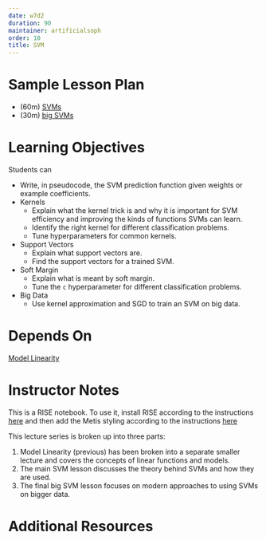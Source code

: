 ```yaml
---
date: w7d2
duration: 90
maintainer: artificialsoph
order: 10
title: SVM
---
```


# Sample Lesson Plan
- (60m) [SVMs](SVM_Solutions.ipynb)
- (30m) [big SVMs](big_SVM_Solutions.ipynb)

# Learning Objectives

Students can

- Write, in pseudocode, the SVM prediction function given weights or example coefficients.
- Kernels
  - Explain what the kernel trick is and why it is important for SVM efficiency and improving the kinds of functions SVMs can learn.
  - Identify the right kernel for different classification problems.
  - Tune hyperparameters for common kernels.
- Support Vectors
  - Explain what support vectors are.
  - Find the support vectors for a trained SVM.
- Soft Margin
  - Explain what is meant by soft margin.
  - Tune the `c` hyperparameter for different classification problems.
- Big Data
  - Use kernel approximation and SGD to train an SVM on big data.

# Depends On

[Model Linearity](https://github.com/thisismetis/dscurriculum_gamma/tree/master/curriculum/project-03/model-linearity)

# Instructor Notes

This is a RISE notebook. To use it, install RISE according to the instructions [here](https://github.com/damianavila/RISE#installation) and then add the Metis styling according to the instructions [here](https://github.com/thisismetis/dscurriculum_gamma#custom-notebook-styling)

This lecture series is broken up into three parts:
1. Model Linearity (previous) has been broken into a separate smaller lecture and covers the concepts of linear functions and models.
2. The main SVM lesson discusses the theory behind SVMs and how they are used.
3. The final big SVM lesson focuses on modern approaches to using SVMs on bigger data.

# Additional Resources

